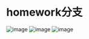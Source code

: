 # homework分支
![image](https://github.com/user-attachments/assets/32d08161-be78-4aed-9fc3-a962452cab12)
![image](https://github.com/user-attachments/assets/31ffc478-d850-4b68-aba1-858aa51340b0)
![image](https://github.com/user-attachments/assets/026676b7-16dd-4c10-a725-237c9e2c69f8)
